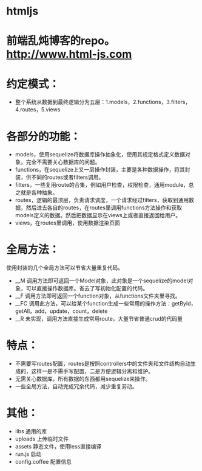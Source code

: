 htmljs
======

前端乱炖博客的repo。http://www.html-js.com
====
约定模式：
====
* 整个系统从数据到最终逻辑分为五层：1.models，2.functions，3.filters，4.routes，5.views

各部分的功能：
====
* models，使用sequelize将数据库操作抽象化，使用其规定格式定义数据对象，完全不需要关心数据库的问题。
* functions，在sequelize上又一层操作封装，主要是各种数据操作，将其封装，供不同的routes或者filters调用。
* filters，一些复用route的合集，例如用户检查，权限检查，通用module，总之就是各种抽象。
* routes，逻辑的最顶层，负责请求调度，一个请求经过filters，获取到通用数据，然后进去各自的routes，在routes里调用functions方法操作和获取models定义的数据。然后把数据显示在views上或者直接返回给用户。
* views，在routes里调用，使用数据渲染页面


全局方法：
====
使用封装的几个全局方法可以节省大量重复代码。

* __M 调用方法即可返回一个Model对象，此对象是一个sequelize的model对象，可以直接操作数据库。省去了写初始化配置的代码。
* __F 调用方法即可返回一个function对象，从functions文件夹里寻找。
* __FC 调用此方法，可以给某个function生成一些常用的操作方法：getById，getAll，add，update，count，delete
* __R 未实现，调用方法直接生成常用route，大量节省普通crud的代码量

特点：
====
* 不需要写routes配置，routes是按照controllers中的文件夹和文件结构自动生成的，这样一是不需手写配置，二是方便逻辑分离和维护。
* 无需关心数据库，所有数据的东西都用sequelize来操作。
* 一些全局方法，自动完成冗余代码，减少重复劳动。

其他：
====
* libs 通用的库
* uploads 上传临时文件
* assets 静态文件，使用less直接编译
* run.js 启动
* config.coffee 配置信息